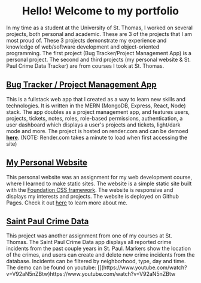 <!---
shkulesa/shkulesa is a ✨ special ✨ repository because its `README.md` (this file) appears on your GitHub profile.
You can click the Preview link to take a look at your changes.
--->

<h1 align="center">Hello! Welcome to my portfolio</h1>

<!---Hello! Welcome to my 
I am Sam Kulesa, a student at the University of St Thomas. I will graduate in the Spring of 2023 with a bachelor's degree in Computer Science. 
Entering college, I planned on majoring in some type of Engineering. However, after taking <span style="font-weight: bold">CISC 131: Intro to Programming and Problem Solving</span>, I discovered my passion for coding and computer science. It was then then I decided to switch my major to Computer Science. MY journey as a computer science major has brough me closer to two of St. Thomas' values: excellence and service. During my time as a computer science major, I have been on a constant learning journey. My professors and classes have challeneged me to strive for academic excellence. The other value, service, cannot be achieved without some level of excellence. Without my courses and professors pushing me to be my best, I would be of no service to anyone else. I would be incapable of advancing the common good. This e-portfolio shows my progress towards becoming a student and person who displays excellence and is capable of service. It includes three projects from my time at St. Thomas. 
 

<h1><a href="https://github.com/shkulesa/Craps" target="_blank">Craps Game</a></h1>
The first project is a simulator of the game Craps. It taught me many important principles of programming and is a incdication of my progress in my first year. 
<img width="420" alt="craps project" src="https://user-images.githubusercontent.com/115058774/208550642-2c406d79-0fa7-41ce-b881-32ade4e915a1.png">



<h1><a href="https://github.com/shkulesa/EnergyConsumption" target="_blank">Annual Energy Consumption server</a></h1>
The second project is a project that I worked on with two teammates for my web development class. It is a web server that displays information about Annual energy usage in the United States. It displays information from a database containing data pertaining to Annual Energy usage in the United States. This project relates to sustainability, as it documents energy usage.
<img width="420" alt="Energy Consumption Server" src="https://user-images.githubusercontent.com/115058774/208560213-ee566347-d045-46b2-a95f-5908d600c461.png">


<h1><a href="https://github.com/shkulesa/EnergyConsumption" target="_blank">St. Paul Crime App</a></h1>
The thrid project is the largest. I worked on this project with two other teammates. It is a combination of a RESTful API and a single page application. The RESTful API was written using node.js. The single page application was written using the Vue.js framework. The RESTful API queries a database containing logs of crimes committed in Saint Paul over the fast few years. This project used a number of frameworks and tools including: node.js, Foundation (css), Leaflet, Nominatim, and Vue.js.

<img width="420" alt="Screen Shot 2022-12-19 at 9 51 39 PM" src="https://user-images.githubusercontent.com/115058774/208579718-200ac817-425c-45eb-8600-11ee3d92a0a7.png"> --->
In my time as a student at the University of St. Thomas, I worked on several projects, both personal and academic. These are 3 of the projects that I am most proud of. These 3 projects demonstrate my experience and knowledge of web/software development and object-oriented programming. The first project (Bug Tracker/Project Management App) is a personal project. The second and third projects (my personal website & St. Paul Crime Data Tracker) are from courses I took at St. Thomas.

<h2><a href="https://github.com/shkulesa/Bug-Tracker">Bug Tracker / Project Management App</a></h2>
This is a fullstack web app that I created as a way to learn new skills and technologies. It is written in the MERN (MongoDB, Express, React, Node) stack. The app doubles as a project management app, and features users, projects, tickets, notes, roles, role-based permissions, authentication, a user dashboard which displays a user's projects and tickets, light/dark mode and more. The project is hosted on render.com and can be demoed <a href="https://bug-tracker-frontend.onrender.com" target="_blank"><b>here</b></a>. (NOTE: Render.com takes a minute to load when first accessing the site)

<h2><a href="https://github.com/shkulesa/shkulesa.github.io">My Personal Website</a></h2>
This personal website was an assignment for my web development course, where I learned to make static sites. The website is a simple static site built with the <a href="https://get.foundation/" target="_blank">Foundation CSS framework</a>. The website is responsive and displays my interests and projects. The website is deployed on Github Pages. Check it out <a href="https://shkulesa.github.io" target="_blank">here</a> to learn more about me.

<h2><a href="https://github.com/shkulesa/StPaulCrime">Saint Paul Crime Data</a></h2>
This project was another assignment from one of my courses at St. Thomas. The Saint Paul Crime Data app displays all reported crime incidents from the past couple years in St. Paul. Markers show the location of the crimes, and users can create and delete new crime incidents from the database. Incidents can be filtered by neighborhood, type, day and time. The demo can be found on youtube: [<a></a>](https://www.youtube.com/watch?v=V92aN5nZBtw)https://www.youtube.com/watch?v=V92aN5nZBtw

